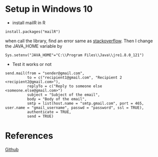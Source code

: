 # Setup in Windows 10
* install mailR in R
```
install.packages("mailR")
```
when call the library, find an error same as [stackoverflow](http://stackoverflow.com/questions/37735108/r-error-onload-failed-in-loadnamespace-for-rjava). Then I change the JAVA_HOME variable by
```
Sys.setenv("JAVA_HOME"="C:\\Program Files\\Java\\jre1.8.0_121")
```


* Test it works or not
```
send.mail(from = "sender@gmail.com",
          to = c("recipient1@gmail.com", "Recipient 2 <recipient2@gmail.com>"),
          replyTo = c("Reply to someone else <someone.else@gmail.com>")
          subject = "Subject of the email",
          body = "Body of the email",
          smtp = list(host.name = "smtp.gmail.com", port = 465, user.name = "gmail_username", passwd = "password", ssl = TRUE),
          authenticate = TRUE,
          send = TRUE)
```


# References
[Github](https://github.com/rpremraj/mailR)